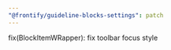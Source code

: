 ```yaml
---
"@frontify/guideline-blocks-settings": patch
---
```


fix(BlockItemWRapper): fix toolbar focus style
